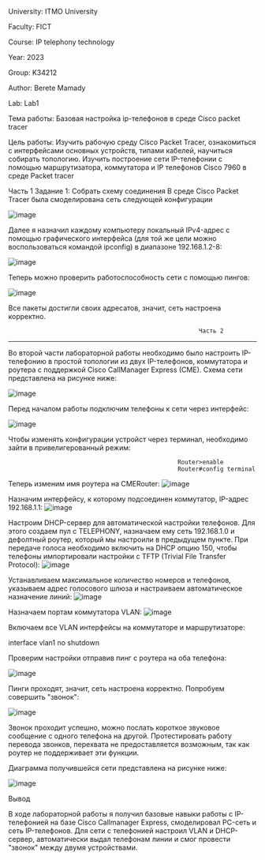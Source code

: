 University: ITMO University

Faculty: FICT

Course: IP telephony technology

Year: 2023

Group: K34212

Author: Berete Mamady

Lab: Lab1

Тема работы: Базовая настройка ip-телефонов в среде Сisco packet tracer 

Цель работы: Изучить рабочую среду Cisco Packet Tracer, ознакомиться с интерфейсами основных устройств, типами кабелей, научиться собирать топологию. Изучить построение сети IP-телефонии с помощью маршрутизатора, коммутатора и IP телефонов Cisco 7960 в среде Packet tracer

Часть 1 Задание 1: Собрать схему соединения В среде Cisco Packet Tracer была смоделирована сеть следующей конфигурации 

![image](https://user-images.githubusercontent.com/61075142/229492298-c497f096-c9c2-46f2-a144-c66520393d46.png)


Далее я назначил каждому компьютеру локальный IPv4-адрес с помощью графического интерфейса (для той же цели можно воспользоваться командой ipconfig) в диапазоне 192.168.1.2-8:

![image](https://user-images.githubusercontent.com/61075142/229501835-e4348445-d63f-489d-81a2-e7b17ec3ce32.png)

Теперь можно проверить работоспособность сети с помощью пингов:

![image](https://user-images.githubusercontent.com/61075142/229507437-647cf793-41b6-4909-b8e6-724144a61167.png)

Все пакеты достигли своих адресатов, значит, сеть настроена корректно.


                                                          Часть 2
-------------------------------------------------------------------------------------------------------------------------------------------------------
Во второй части лабораторной работы необходимо было настроить IP-телефонию в простой топологии из двух IP-телефонов, коммутатора и роутера с поддержкой Cisco CallManager Express (CME). Схема сети представлена на рисунке ниже:

![image](https://user-images.githubusercontent.com/61075142/229511199-2dba3a58-7422-42ba-8948-25f183d313ac.png)

Перед началом работы подключим телефоны к сети через интерфейс:

![image](https://user-images.githubusercontent.com/61075142/229511467-5f681928-067a-4e0e-8cac-b87f02e91ae0.png)

Чтобы изменять конфигурации устройст через терминал, необходимо зайти в привелигерованный режим:

                                                    Router>enable
                                                    Router#config terminal
                                                   
Теперь изменим имя роутера на CMERouter:
![image](https://user-images.githubusercontent.com/61075142/229512989-31b4a9a6-7c78-445a-941f-d40fe103d7cf.png)

Назначим интерфейсу, к которому подсоединен коммутатор, IP-адрес 192.168.1.1:
![image](https://user-images.githubusercontent.com/61075142/229513139-9791f903-a282-4ccc-8455-6bd497f8dbc4.png)

Настроим DHCP-сервер для автоматической настройки телефонов. Для этого создаем пул с TELEPHONY, назначаем ему сеть 192.168.1.0 и дефолтный роутер, который мы настроили в предыдущем пункте. При передаче голоса необходимо включить на DHCP опцию 150, чтобы телефоны импортировали настройки с TFTP (Trivial File Transfer Protocol):
![image](https://user-images.githubusercontent.com/61075142/229513372-8d3a1652-62d6-4102-afa4-1267ca615da3.png)

Устанавливаем максимальное количество номеров и телефонов, указываем адрес голосового шлюза и настраиваем автоматическое назначение линий:
![image](https://user-images.githubusercontent.com/61075142/229513602-42d1f030-d10c-472a-838e-3b4792099d06.png)

Назначаем портам коммутатора VLAN:
![image](https://user-images.githubusercontent.com/61075142/229513764-9cdb11b9-3cd8-4754-85d9-0c174ba4881b.png)

Включаем все VLAN интерфейсы на коммутаторе и маршрутизаторе:

   interface vlan1
   no shutdown

Проверим настройки отправив пинг с роутера на оба телефона:

![image](https://user-images.githubusercontent.com/61075142/229514124-34eb9398-463e-4f6a-b2db-4a54ac0e2a4d.png)

Пинги проходят, значит, сеть настроена корректно. Попробуем совершить "звонок":

![image](https://user-images.githubusercontent.com/61075142/229514718-67da3f8f-1d89-4433-8a69-44a807edaab7.png)

Звонок проходит успешно, можно послать короткое звуковое сообщение с одного телефона на другой. Протестировать работу перевода звонков, перехвата не предоставляется возможным, так как роутер не поддерживает эти функции.

Диаграмма получившейся сети представлена на рисунке ниже:

![image](https://user-images.githubusercontent.com/61075142/229518099-11a37e19-2c1b-41d9-8c4c-49a674a5c39b.png)

Вывод

В ходе лабораторной работы я получил базовые навыки работы с IP-телефонией на базе Cisco Callmanager Express, смоделировал PC-сеть и сеть IP-телефонов. Для сети c телефонией настроил VLAN и DHCP-сервер, автоматически выдал телефонам линии и смог провести "звонок" между двумя устройствами.
